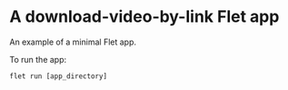 # A download-video-by-link Flet app

An example of a minimal Flet app.

To run the app:

```
flet run [app_directory]
```